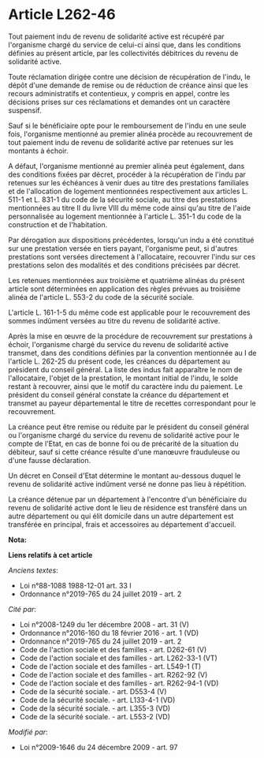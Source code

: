 # Article L262-46

Tout paiement indu de revenu de solidarité active est récupéré par l'organisme chargé du service de celui-ci ainsi que, dans
les conditions définies au présent article, par les collectivités débitrices du revenu de solidarité active.

Toute réclamation dirigée contre une décision de récupération de l'indu, le dépôt d'une demande de remise ou de réduction de
créance ainsi que les recours administratifs et contentieux, y compris en appel, contre les décisions prises sur ces
réclamations et demandes ont un caractère suspensif.

Sauf si le bénéficiaire opte pour le remboursement de l'indu en une seule fois, l'organisme mentionné au premier alinéa
procède au recouvrement de tout paiement indu de revenu de solidarité active par retenues sur les montants à échoir.

A défaut, l'organisme mentionné au premier alinéa peut également, dans des conditions fixées par décret, procéder à la
récupération de l'indu par retenues sur les échéances à venir dues au titre des prestations familiales et de l'allocation de
logement mentionnées respectivement aux articles L. 511-1 et L. 831-1 du code de la sécurité sociale, au titre des
prestations mentionnées au titre II du livre VIII du même code ainsi qu'au titre de l'aide personnalisée au logement
mentionnée à l'article L. 351-1 du code de la construction et de l'habitation.

Par dérogation aux dispositions précédentes, lorsqu'un indu a été constitué sur une prestation versée en tiers payant,
l'organisme peut, si d'autres prestations sont versées directement à l'allocataire, recouvrer l'indu sur ces prestations
selon des modalités et des conditions précisées par décret. 

Les retenues mentionnées aux troisième et quatrième alinéas du présent article sont déterminées en application des règles
prévues au troisième alinéa de l'article L. 553-2 du code de la sécurité sociale.

L'article L. 161-1-5 du même code est applicable pour le recouvrement des sommes indûment versées au titre du revenu de
solidarité active.

Après la mise en œuvre de la procédure de recouvrement sur prestations à échoir, l'organisme chargé du service du revenu de
solidarité active transmet, dans des conditions définies par la convention mentionnée au I de l'article L. 262-25 du présent
code, les créances du département au président du conseil général. La liste des indus fait apparaître le nom de
l'allocataire, l'objet de la prestation, le montant initial de l'indu, le solde restant à recouvrer, ainsi que le motif du
caractère indu du paiement. Le président du conseil général constate la créance du département et transmet au payeur
départemental le titre de recettes correspondant pour le recouvrement.

La créance peut être remise ou réduite par le président du conseil général ou l'organisme chargé du service du revenu de
solidarité active pour le compte de l'Etat, en cas de bonne foi ou de précarité de la situation du débiteur, sauf si cette
créance résulte d'une manœuvre frauduleuse ou d'une fausse déclaration.

Un décret en Conseil d'Etat détermine le montant au-dessous duquel le revenu de solidarité active indûment versé ne donne pas
lieu à répétition.

La créance détenue par un département à l'encontre d'un bénéficiaire du revenu de solidarité active dont le lieu de résidence
est transféré dans un autre département ou qui élit domicile dans un autre département est transférée en principal, frais et
accessoires au département d'accueil.

**Nota:**



**Liens relatifs à cet article**

_Anciens textes_:

  - Loi n°88-1088 1988-12-01 art. 33 I
  - Ordonnance n°2019-765 du 24 juillet 2019 - art. 2

_Cité par_:

  - Loi n°2008-1249 du 1er décembre 2008 - art. 31 (V)
  - Ordonnance n°2016-160 du 18 février 2016 - art. 1 (VD)
  - Ordonnance n°2019-765 du 24 juillet 2019 - art. 2
  - Code de l'action sociale et des familles - art. D262-61 (V)
  - Code de l'action sociale et des familles - art. L262-33-1 (VT)
  - Code de l'action sociale et des familles - art. L549-1 (T)
  - Code de l'action sociale et des familles - art. R262-92 (V)
  - Code de l'action sociale et des familles - art. R262-94-1 (VD)
  - Code de la sécurité sociale. - art. D553-4 (V)
  - Code de la sécurité sociale. - art. L133-4-1 (VD)
  - Code de la sécurité sociale. - art. L355-3 (VD)
  - Code de la sécurité sociale. - art. L553-2 (VD)

_Modifié par_:

  - Loi n°2009-1646 du 24 décembre 2009 - art. 97
